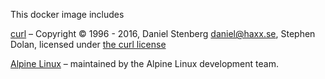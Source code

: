 This docker image includes

[curl](https://curl.haxx.se/)
– Copyright © 1996 - 2016, Daniel Stenberg <daniel@haxx.se>, Stephen Dolan, licensed under
[the curl license](https://curl.haxx.se/docs/copyright.html)

[Alpine Linux](http://www.alpinelinux.org/)
– maintained by the Alpine Linux development team.
